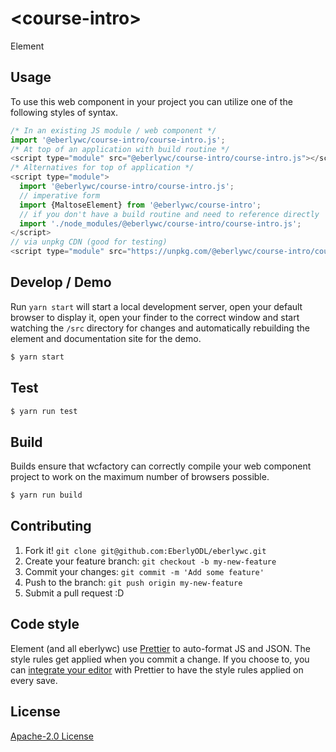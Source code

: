 # &lt;course-intro&gt;

Element
> 

## Usage
To use this web component in your project you can utilize one of the following styles of syntax.

```js
/* In an existing JS module / web component */
import '@eberlywc/course-intro/course-intro.js';
/* At top of an application with build routine */
<script type="module" src="@eberlywc/course-intro/course-intro.js"></script>
/* Alternatives for top of application */
<script type="module">
  import '@eberlywc/course-intro/course-intro.js';
  // imperative form
  import {MaltoseElement} from '@eberlywc/course-intro';
  // if you don't have a build routine and need to reference directly
  import './node_modules/@eberlywc/course-intro/course-intro.js';
</script>
// via unpkg CDN (good for testing)
<script type="module" src="https://unpkg.com/@eberlywc/course-intro/course-intro.js"></script>
```

## Develop / Demo
Run `yarn start` will start a local development server, open your default browser to display it, open your finder to the correct window and start watching the `/src` directory for changes and automatically rebuilding the element and documentation site for the demo.
```bash
$ yarn start
```

## Test

```bash
$ yarn run test
```

## Build
Builds ensure that wcfactory can correctly compile your web component project to
work on the maximum number of browsers possible.
```bash
$ yarn run build
```

## Contributing

1. Fork it! `git clone git@github.com:EberlyODL/eberlywc.git`
2. Create your feature branch: `git checkout -b my-new-feature`
3. Commit your changes: `git commit -m 'Add some feature'`
4. Push to the branch: `git push origin my-new-feature`
5. Submit a pull request :D

## Code style

Element (and all eberlywc) use [Prettier][prettier] to auto-format JS and JSON.  The style rules get applied when you commit a change.  If you choose to, you can [integrate your editor][prettier-ed] with Prettier to have the style rules applied on every save.

[prettier]: https://github.com/prettier/prettier/
[prettier-ed]: https://github.com/prettier/prettier/#editor-integration
[polyserve]: https://github.com/Polymer/polyserve
[web-component-tester]: https://github.com/Polymer/web-component-tester

## License
[Apache-2.0 License](http://opensource.org/licenses/Apache-2.0)